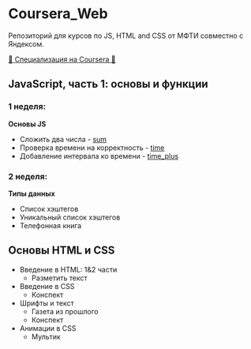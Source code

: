 # Coursera_Web
Репозиторий для курсов по JS, HTML and CSS от МФТИ совместно с Яндексом. 

[🧩 Специализация на Coursera 🧩](https://www.coursera.org/specializations/razrabotka-interfeysov)

## JavaScript, часть 1: основы и функции
### 1 неделя:
**Основы JS**
- Сложить два числа - [sum](https://github.com/r-vvch/Coursera_Web/tree/master/JS_part_1/1_week/sum "Перейти к расположению")
- Проверка времени на корректность - [time](https://github.com/r-vvch/Coursera_Web/tree/master/JS_part_1/1_week/time "Перейти к расположению")
- Добавление интервала ко времени - [time_plus](https://github.com/r-vvch/Coursera_Web/tree/master/JS_part_1/1_week/time_plus "Перейти к расположению")

### 2 неделя:
**Типы данных**
- Список хэштегов
- Уникальный список хэштегов
- Телефонная книга


## Основы HTML и CSS
- Введение в HTML: 1&2 части
  - Разметить текст
- Введение в CSS
  - Конспект
- Шрифты и текст
  - Газета из прошлого
  - Конспект
- Анимации в CSS
  - Мультик
    

